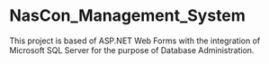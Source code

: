 # NasCon_Management_System
This project is based of ASP.NET Web Forms with the integration of Microsoft SQL Server for the purpose of Database Administration.
